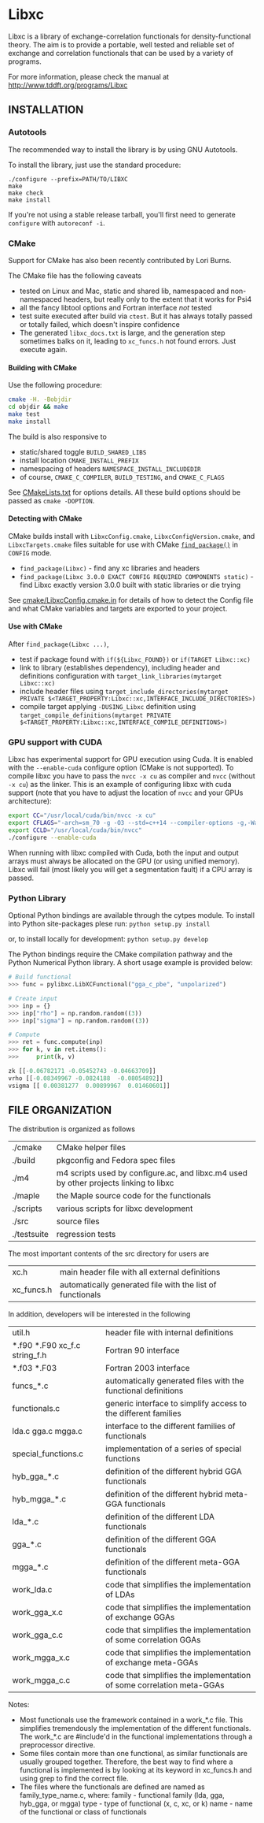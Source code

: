 # Libxc

Libxc is a library of exchange-correlation functionals for
density-functional theory. The aim is to provide a portable, well
tested and reliable set of exchange and correlation functionals that
can be used by a variety of programs.

For more information, please check the manual at
http://www.tddft.org/programs/Libxc

## INSTALLATION

### Autotools

The recommended way to install the library is by using GNU Autotools.

To install the library, just use the standard procedure:
```
./configure --prefix=PATH/TO/LIBXC
make
make check
make install
```

If you're not using a stable release tarball, you'll first need to
generate ```configure``` with ```autoreconf -i```.


### CMake

Support for CMake has also been recently contributed by Lori Burns.

The CMake file has the following caveats

* tested on Linux and Mac, static and shared lib, namespaced and non-namespaced headers, but really only to the extent that it works for Psi4
* all the fancy libtool options and Fortran interface _not_ tested
* test suite executed after build via `ctest`. But it has always totally passed or totally failed, which doesn't inspire confidence
* The generated `libxc_docs.txt` is large, and the generation step sometimes balks on it, leading to `xc_funcs.h` not found errors. Just execute again.

#### Building with CMake

Use the following procedure:

```bash
cmake -H. -Bobjdir
cd objdir && make
make test
make install
```

The build is also responsive to

* static/shared toggle `BUILD_SHARED_LIBS`
* install location `CMAKE_INSTALL_PREFIX`
* namespacing of headers `NAMESPACE_INSTALL_INCLUDEDIR`
* of course, `CMAKE_C_COMPILER`, `BUILD_TESTING`, and `CMAKE_C_FLAGS`

See [CMakeLists.txt](CMakeLists.txt) for options details. All these build options should be passed as `cmake -DOPTION`.

#### Detecting with CMake

CMake builds install with `LibxcConfig.cmake`, `LibxcConfigVersion.cmake`, and `LibxcTargets.cmake` files suitable for use with CMake [`find_package()`](https://cmake.org/cmake/help/v3.2/command/find_package.html) in `CONFIG` mode.

* `find_package(Libxc)` - find any xc libraries and headers
* `find_package(Libxc 3.0.0 EXACT CONFIG REQUIRED COMPONENTS static)` - find Libxc exactly version 3.0.0 built with static libraries or die trying

See [cmake/LibxcConfig.cmake.in](cmake/LibxcConfig.cmake.in) for details of how to detect the Config file and what CMake variables and targets are exported to your project.

#### Use with CMake

After `find_package(Libxc ...)`,

* test if package found with `if(${Libxc_FOUND})` or `if(TARGET Libxc::xc)`
* link to library (establishes dependency), including header and definitions configuration with `target_link_libraries(mytarget Libxc::xc)`
* include header files using `target_include_directories(mytarget PRIVATE $<TARGET_PROPERTY:Libxc::xc,INTERFACE_INCLUDE_DIRECTORIES>)`
* compile target applying `-DUSING_Libxc` definition using `target_compile_definitions(mytarget PRIVATE $<TARGET_PROPERTY:Libxc::xc,INTERFACE_COMPILE_DEFINITIONS>)`

### GPU support with CUDA

Libxc has experimental support for GPU execution using Cuda.
It is enabled with the `--enable-cuda` configure option (CMake is not supported).
To compile libxc you have to pass the `nvcc -x cu` as compiler and `nvcc` (without `-x cu`) as the linker.
This is an example of configuring libxc with cuda support (note that you have to adjust the location of `nvcc` and your GPUs architecture):

```bash
export CC="/usr/local/cuda/bin/nvcc -x cu"
export CFLAGS="-arch=sm_70 -g -O3 --std=c++14 --compiler-options -g,-Wall,-Wfatal-errors,-Wno-unused-variable,-Wno-unused-but-set-variable"
export CCLD="/usr/local/cuda/bin/nvcc"
./configure --enable-cuda
```

When running with libxc compiled with Cuda, both the input and output arrays must always be allocated on the GPU (or using unified memory).
Libxc will fail (most likely you will get a segmentation fault) if a CPU array is passed.

### Python Library

Optional Python bindings are available through the cytpes module. To install
into Python site-packages plese run:
`python setup.py install`

or, to install locally for development:
`python setup.py develop`

The Python bindings require the CMake compilation pathway and the Python
Numerical Python library. A short usage example is provided below:
```python
# Build functional
>>> func = pylibxc.LibXCFunctional("gga_c_pbe", "unpolarized")

# Create input
>>> inp = {}
>>> inp["rho"] = np.random.random((3))
>>> inp["sigma"] = np.random.random((3))

# Compute
>>> ret = func.compute(inp)
>>> for k, v in ret.items():
>>>     print(k, v)

zk [[-0.06782171 -0.05452743 -0.04663709]]
vrho [[-0.08349967 -0.0824188  -0.08054892]]
vsigma [[ 0.00381277  0.00899967  0.01460601]]
```

## FILE ORGANIZATION

The distribution is organized as follows

| | |
| --- | --- |
| ./cmake | CMake helper files |
| ./build | pkgconfig and Fedora spec files |
| ./m4 | m4 scripts used by configure.ac, and libxc.m4 used by other projects linking to libxc |
| ./maple |the Maple source code for the functionals |
| ./scripts | various scripts for libxc development |
| ./src | source files |
| ./testsuite | regression tests |

The most important contents of the src directory for users are

| | |
| ------------------- | ---------------------------------------------- |
| xc.h                | main header file with all external definitions |
| xc_funcs.h	      | automatically generated file with the list of functionals |

In addition, developers will be interested in the following

| | |
| ------------------- | ---------------------------------------------- |
| util.h              | header file with internal definitions |
| \*.f90 \*.F90 xc_f.c string_f.h | Fortran 90 interface |
| \*.f03 \*.F03         | Fortran 2003 interface |
| funcs_*.c	      | automatically generated files with the functional definitions |
| functionals.c       | generic interface to simplify access to the different families |
| lda.c gga.c mgga.c  | interface to the different families of functionals |
| special_functions.c | implementation of a series of special functions |
| hyb_gga_*.c         | definition of the different hybrid GGA functionals |
| hyb_mgga_*.c         | definition of the different hybrid meta-GGA functionals |
| lda_*.c             | definition of the different LDA functionals |
| gga_*.c             | definition of the different GGA functionals |
| mgga_*.c	      | definition of the different meta-GGA functionals |
| work_lda.c          | code that simplifies the implementation of LDAs |
| work_gga_x.c        | code that simplifies the implementation of exchange GGAs |
| work_gga_c.c	      | code that simplifies the implementation of some correlation GGAs |
| work_mgga_x.c       | code that simplifies the implementation of exchange meta-GGAs |
| work_mgga_c.c       | code that simplifies the implementation of some correlation meta-GGAs |

Notes:

* Most functionals use the framework contained in a work\_\*.c file. This simplifies tremendously the implementation of the different functionals. The work\_\*.c are #include'd in the functional implementations through a preprocessor directive.
* Some files contain more than one functional, as similar functionals are usually grouped together. Therefore, the best way to find where a functional is implemented is by looking at its keyword in xc_funcs.h and using grep to find the correct file.
* The files where the functionals are defined are named as family_type_name.c, where:
  family - functional family (lda, gga, hyb_gga, or mgga)
  type   - type of functional (x, c, xc, or k)
  name   - name of the functional or class of functionals
